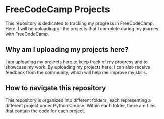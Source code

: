 # FreeCodeCamp Projects

This repository is dedicated to tracking my progress in FreeCodeCamp. Here, I will be uploading all the projects that I complete during my journey with FreeCodeCamp.

## Why am I uploading my projects here?

I am uploading my projects here to keep track of my progress and to showcase my work. By uploading my projects here, I can also receive feedback from the community, which will help me improve my skills.

## How to navigate this repository

This repository is organized into different folders, each representing a different project under Python Course. Within each folder, there are files that contain the code for each project.
